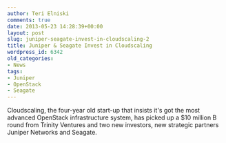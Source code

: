 ```yaml
---
author: Teri Elniski
comments: true
date: 2013-05-23 14:28:39+00:00
layout: post
slug: juniper-seagate-invest-in-cloudscaling-2
title: Juniper & Seagate Invest in Cloudscaling
wordpress_id: 6342
old_categories:
- News
tags:
- Juniper
- OpenStack
- Seagate
---
```


Cloudscaling, the four-year old start-up that insists it's got the most advanced OpenStack infrastructure system, has picked up a $10 million B round from Trinity Ventures and two new investors, new strategic partners Juniper Networks and Seagate.
